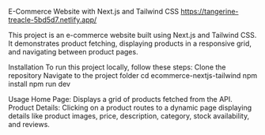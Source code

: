 E-Commerce Website with Next.js and Tailwind CSS
https://tangerine-treacle-5bd5d7.netlify.app/

This project is an e-commerce website built using Next.js and Tailwind CSS. It demonstrates product fetching, displaying products in a responsive grid, and navigating between product pages.

Installation
To run this project locally, follow these steps:
Clone the repository
Navigate to the project folder
cd ecommerce-nextjs-tailwind
npm install
npm run dev

Usage
Home Page: Displays a grid of products fetched from the API.
Product Details: Clicking on a product routes to a dynamic page displaying details like product images, price, description, category, stock availability, and reviews.
